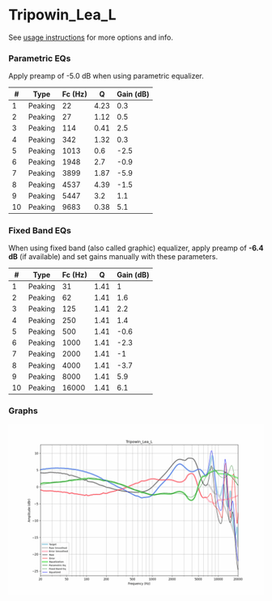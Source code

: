 # Tripowin_Lea_L
See [usage instructions](https://github.com/jaakkopasanen/AutoEq#usage) for more options and info.

### Parametric EQs
Apply preamp of -5.0 dB when using parametric equalizer.

|   # | Type    |   Fc (Hz) |    Q |   Gain (dB) |
|-----|---------|-----------|------|-------------|
|   1 | Peaking |        22 | 4.23 |         0.3 |
|   2 | Peaking |        27 | 1.12 |         0.5 |
|   3 | Peaking |       114 | 0.41 |         2.5 |
|   4 | Peaking |       342 | 1.32 |         0.3 |
|   5 | Peaking |      1013 | 0.6  |        -2.5 |
|   6 | Peaking |      1948 | 2.7  |        -0.9 |
|   7 | Peaking |      3899 | 1.87 |        -5.9 |
|   8 | Peaking |      4537 | 4.39 |        -1.5 |
|   9 | Peaking |      5447 | 3.2  |         1.1 |
|  10 | Peaking |      9683 | 0.38 |         5.1 |

### Fixed Band EQs
When using fixed band (also called graphic) equalizer, apply preamp of **-6.4 dB** (if available) and set gains manually with these parameters.

|   # | Type    |   Fc (Hz) |    Q |   Gain (dB) |
|-----|---------|-----------|------|-------------|
|   1 | Peaking |        31 | 1.41 |         1   |
|   2 | Peaking |        62 | 1.41 |         1.6 |
|   3 | Peaking |       125 | 1.41 |         2.2 |
|   4 | Peaking |       250 | 1.41 |         1.4 |
|   5 | Peaking |       500 | 1.41 |        -0.6 |
|   6 | Peaking |      1000 | 1.41 |        -2.3 |
|   7 | Peaking |      2000 | 1.41 |        -1   |
|   8 | Peaking |      4000 | 1.41 |        -3.7 |
|   9 | Peaking |      8000 | 1.41 |         5.9 |
|  10 | Peaking |     16000 | 1.41 |         6.1 |

### Graphs
![](./Tripowin_Lea_L.png)
